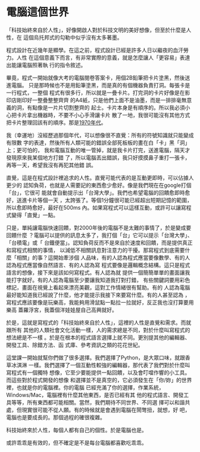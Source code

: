 電腦這個世界
============

「科技始終來自於人性」，好像開啟人對於科技文明的美好想像，但至於什麼是人性，在
這個烏托邦式的勾勒中似乎沒有太多著墨。

程式設計在近幾年是顯學。在這之前，程式設計已經是許多人日以繼夜的血汗勞力。人性
在這個意義下而言，有非常實際的意義，就是怎麼讓人「更容易」表達出能讓電腦照著執
行的指令敘述。

畢竟，程式一開始就像大考的電腦閱卷答案卡，用個2B鉛筆把卡片塗黑，然後送進電腦。
只是那時候也不是用鉛筆塗黑，而是真的有個機器負責打洞。每張卡是一行程式，一整個
程式有很多行，所以就是一疊卡片。打完洞的卡片好像是在影印店剛印好一整疊整整齊齊
的A4紙，只是他們上面不是油墨，而是一排排毫無意義的洞，有點像是一片片切割整齊的
起士。卡片本身是有順序的。所以我必須小心把卡片拿出機器時，不要不小心手滑讓卡片
散了一地，我很可能沒有其他方式把卡片整理回該有的順序。那是[1970年代][video]。

[video]: https://www.youtube.com/watch?v=KG2M4ttzBnY

我（幸運地）沒經歷過那個年代，可以想像很不直覺：所有的符號知識就只能變成有限數
字的表達，然後所有人類可能的錯誤全部死板板的畫在白「卡」黑「洞」上；更可怕的，
我和電腦互動的唯一管掉，就是我卡片打完，送進電腦，隔天才發現原來我某個地方打錯
了，所以電腦丟出錯誤，我只好摸摸鼻子重打一張卡，再等一天，希望我沒有再犯其他錯
誤。

直覺，這是在程式設計裡追求的人性。直覺可能代表的是互動更即時，可以佔據人更少的
認知負荷，也就是人需要記的東西愈少愈好。像是我們現在在google打個「台」，它很可
能就會自動提示出「台灣大學」。我們也希望電腦的回饋愈即時愈好，送進卡片等個一天
，太誇張了。等個1分鐘很可能已經超出短期記憶的範圍，所以愈即時愈好，最好在500ms
內。如果寫程式可以這樣互動，或許可以讓寫程式變得「直覺」一點。

只是，單純讓電腦快速回饋，對2000年後的電腦不是太難的事情了，於是變成要回饋什麼
？電腦可以提供的訊息太多了，我打個「台」它可以提示「台灣大學」、「台積電」或「
台鐵便當」。認知負荷反而不是來自於速度和回饋，而是提供真正和寫程式相關的事情，
以減低不相關訊息對注意力的干擾。那寫程式到底需要什麼「相關」的事？這開始牽涉個
人品味，有的人認為程式應當要像數學、有的人認為程式應當像自然語言、有的人認為寫
程式要像是邏輯概念結構。這只是程式語言的想像，接下來是該如何寫程式。有人認為就
提供一個簡簡單單的畫面讓我能打字就好。有的人認為電腦至少要讓我知道我打對打錯，
有些關鍵詞要用彩色標記，畫面在視覺上看起來漂亮美觀，這對工作情緒很有幫助。有的
人認為電腦最好能知道我已經說了什麼，他才能提示我接下來要寫什麼。有的人甚至認為
，寫程式應該要像是玩樂高，我能夠用滑鼠點一點拉一拉就好，反正我也沒打算要用樂高
蓋羅浮宮，我蓋個洋娃娃屋自己高興就好。

於是，這就是寫程式的「科技始終來自於人性」，這裡的人性是直覺和需求。而就跟所有
其他的人類社會文化活動一樣，人的需求總是不同，對於什麼叫寫程式的想法總是不一樣
。於是在根本的程式語言選擇上就不同。更別提其他的編輯器、開發工具、除錯方法、函
式庫、參考資訊之類的花花世紀。

這堂課一開始就幫你們做了很多選擇。我們選擇了Python，是大眾口味，就跟香草冰淇淋
一樣。我們選擇了一個互動性較強的編輯器，那代表了我們對於什麼叫寫程式有一個獨特
想像，它至少要能提供一點回饋，以及會叮噹作響的小工具。而這些對於程式開發的想像
和選擇並不是真空的，它必須發生在「你/妳」的世界裡，也就是你的電腦裡。你的電腦
已經充滿了你的選擇，作業系統，Windows/Mac，電腦裡有什麼其他東西，是否已經有其
他的程式語言、開發工具等等，所有東西都可能相關。當然，我們期待不同世界、不同選
擇可以和諧共處，但現實很可能不從人願。有的時候就是會遇到電腦在鬧彆扭，就想，好
吧，電腦也是要成長的。那個過程的確很複雜。

科技始終來於人性，每個人都有自己的個性。於是電腦也是。

或許乖乖是有效的，但不確定是不是每台電腦都喜歡吃乖乖。

